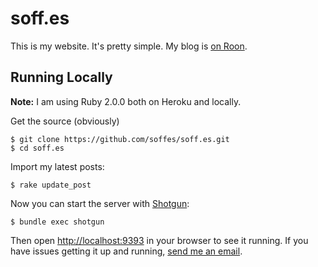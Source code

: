 # soff.es

This is my website. It's pretty simple. My blog is [on Roon](http://sam.roon.io).

## Running Locally

**Note:** I am using Ruby 2.0.0 both on Heroku and locally.

Get the source (obviously)

    $ git clone https://github.com/soffes/soff.es.git
    $ cd soff.es

Import my latest posts:

    $ rake update_post

Now you can start the server with [Shotgun](https://github.com/rtomayko/shotgun):

    $ bundle exec shotgun

Then open <http://localhost:9393> in your browser to see it running. If you have issues getting it up and running, [send me an email](mailto:sam@soff.es).
